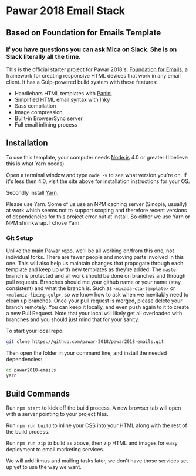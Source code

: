# Pawar 2018 Email Stack
## Based on Foundation for Emails Template

### If you have questions you can ask Mica on Slack. She is on Slack literally all the time.

This is the official starter project for Pawar 2018's: [Foundation for Emails](http://foundation.zurb.com/emails), a framework for creating responsive HTML devices that work in any email client. It has a Gulp-powered build system with these features:

- Handlebars HTML templates with [Panini](http://github.com/zurb/panini)
- Simplified HTML email syntax with [Inky](http://github.com/zurb/inky)
- Sass compilation
- Image compression
- Built-in BrowserSync server
- Full email inlining process

## Installation

To use this template, your computer needs [Node.js](https://nodejs.org/en/) 4.0 or greater (I believe this is what Yarn needs).

Open a terminal window and type `node -v` to see what version you're on. If it's less then 4.0, visit the site above for installation instructions for your OS.

Secondly install [Yarn](https://yarnpkg.com/en/docs/install).

Please use Yarn. Some of us use an NPM caching server (Sinopia, usually) at work which seems not to support scoping and therefore recent versions of dependencies for this project error out at install. So either we use Yarn or NPM shrinkwrap. I chose Yarn.

### Git Setup

Unlike the main Pawar repo, we'll be all working on/from this one, not individual forks. There are fewer people and moving parts involved in this one. This will also help us maintain changes that propogate through each template and keep up with new templates as they're added. The `master` branch is protected and all work should be done on branches and through pull requests. Branches should me your github name or your name (stay consistent) and what the branch is. Such as `<micada-cta-template>` or `<malaniz-fixing-gulp>`, so we know how to ask when we inevitably need to clean up branches. Once your pull request is merged, please delete your branch remotely. You can keep it locally, and even push again to it to create a new Pull Request. Note that your local will likely get all overloaded with branches and you should just mind that for your sanity.

To start your local repo:

```bash
git clone https://github.com/pawar-2018/pawar2018-emails.git
```

Then open the folder in your command line, and install the needed dependencies:

```bash
cd pawar2018-emails
yarn
```

## Build Commands

Run `npm start` to kick off the build process. A new browser tab will open with a server pointing to your project files.

Run `npm run build` to inline your CSS into your HTML along with the rest of the build process.

Run `npm run zip` to build as above, then zip HTML and images for easy deployment to email marketing services.

We will add litmus and mailing tasks later, we don't have those services set up yet to use the way we want.